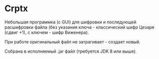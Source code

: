 # Crptx
Небольшая программка (с GUI) для шифровки и последующей расшифровки файла (без указания ключа - классический шифр Цезаря (сдвиг +1), с ключем - шифр Виженера). 

При работе оригинальный файл не затрагивает - создает новый.

Собрана в исполняемый .jar файл (требуется JDK 8 или выше).
